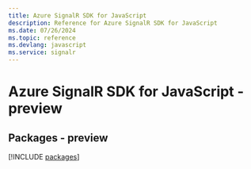 ```yaml
---
title: Azure SignalR SDK for JavaScript
description: Reference for Azure SignalR SDK for JavaScript
ms.date: 07/26/2024
ms.topic: reference
ms.devlang: javascript
ms.service: signalr
---
```

# Azure SignalR SDK for JavaScript - preview
## Packages - preview
[!INCLUDE [packages](signalr-index.md)]